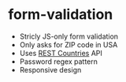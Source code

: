 # form-validation

- Stricly JS-only form validation
- Only asks for ZIP code in USA
- Uses [REST Countries](https://restcountries.com) API
- Password regex pattern
- Responsive design
